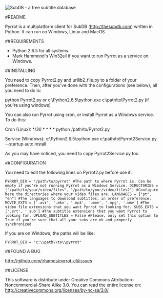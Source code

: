 ![SubDB - a free subtitle database](http://thesubdb.com/subdb-logo.png)

#README

Pyrrot is a multiplatform client for SubDB (http://thesubdb.com) written in Python. It can run on Windows, Linux and MacOS.


##REQUIREMENTS

- Python 2.6.5 for all systems.
- Mark Hammond's Win32all if you want to run Pyrrot as a service on Windows.


##INSTALLING

You need to copy Pyrrot2.py and urllib2_file.py to a folder of your preference. Then, after you've done with the configurations (see below), all you need to do is:

python Pyrrot2.py
or
c:\Python2.6.5\python.exe c:\path\to\Pyrrot2.py (if you're using windows)

You can also run Pyrrot using cron, or install Pyrrot as a Windows service. To do this:

Cron (Linux):
*/30	*	*	*	*	python /path/to/Pyrrot2.py

Service (Windows):
c:\Python2.6.5\python.exe c:\path\to\Pyrrot2Service.py --startup auto install

As you may have noticed, you need to copy Pyrrot2Service.py too.


##CONFIGURATION

You need to edit the following lines on Pyrrot2.py before use it:

`PYRROT_DIR = "/path/to/pyrrot" #The path to where Pyrrot is. Can be empty if you're not running Pyrrot as a Windows Service.
DIRECTORIES = ["/path/to/your/video/files", "/path/to/your/video/files2"] #Configure here the directories where your video files are.
LANGUAGES = ["pt", "en"] #The languages to download subtitles, in order of preference.
MOVIE_EXTS = ['.avi', '.mkv', '.mp4', '.mov', '.mpg', '.wmv'] #The video file extensions that you want Pyrrot to looking for.
SUBS_EXTS = ['.srt', '.sub'] #The subtitle extensions that you want Pyrrot to looking for.
UPLOAD_SUBTITLES = False #Please, only set this option to True if you're sure that all your subs are ok and properly synchronized`

If you are on Windows, the paths will be like:

`PYRROT_DIR = "c:\\path\\to\\pyrrot"`


##FOUND A BUG

<http://github.com/jrhames/pyrrot-cli/issues>


##LICENSE

This software is distribute under Creative Commons Attribution-Noncommercial-Share Alike 3.0. You can read the entire license on:
<http://creativecommons.org/licenses/by-nc-sa/3.0/>